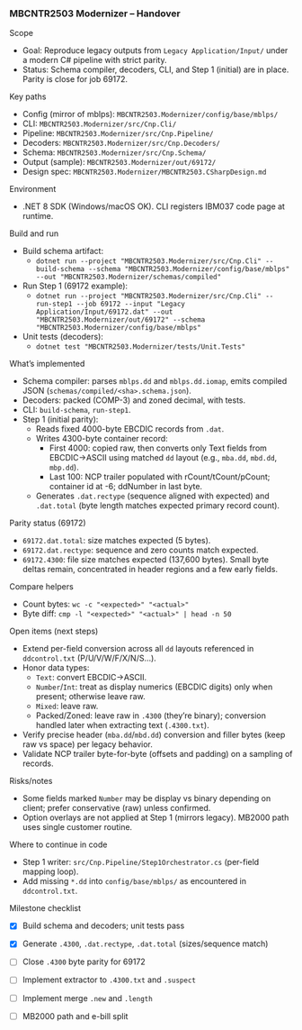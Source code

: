 ### MBCNTR2503 Modernizer – Handover

Scope
- Goal: Reproduce legacy outputs from `Legacy Application/Input/` under a modern C# pipeline with strict parity.
- Status: Schema compiler, decoders, CLI, and Step 1 (initial) are in place. Parity is close for job 69172.

Key paths
- Config (mirror of mblps): `MBCNTR2503.Modernizer/config/base/mblps/`
- CLI: `MBCNTR2503.Modernizer/src/Cnp.Cli/`
- Pipeline: `MBCNTR2503.Modernizer/src/Cnp.Pipeline/`
- Decoders: `MBCNTR2503.Modernizer/src/Cnp.Decoders/`
- Schema: `MBCNTR2503.Modernizer/src/Cnp.Schema/`
- Output (sample): `MBCNTR2503.Modernizer/out/69172/`
- Design spec: `MBCNTR2503.Modernizer/MBCNTR2503.CSharpDesign.md`

Environment
- .NET 8 SDK (Windows/macOS OK). CLI registers IBM037 code page at runtime.

Build and run
- Build schema artifact:
  - `dotnet run --project "MBCNTR2503.Modernizer/src/Cnp.Cli" -- build-schema --schema "MBCNTR2503.Modernizer/config/base/mblps" --out "MBCNTR2503.Modernizer/schemas/compiled"`
- Run Step 1 (69172 example):
  - `dotnet run --project "MBCNTR2503.Modernizer/src/Cnp.Cli" -- run-step1 --job 69172 --input "Legacy Application/Input/69172.dat" --out "MBCNTR2503.Modernizer/out/69172" --schema "MBCNTR2503.Modernizer/config/base/mblps"`
- Unit tests (decoders):
  - `dotnet test "MBCNTR2503.Modernizer/tests/Unit.Tests"`

What’s implemented
- Schema compiler: parses `mblps.dd` and `mblps.dd.iomap`, emits compiled JSON (`schemas/compiled/<sha>.schema.json`).
- Decoders: packed (COMP-3) and zoned decimal, with tests.
- CLI: `build-schema`, `run-step1`.
- Step 1 (initial parity):
  - Reads fixed 4000-byte EBCDIC records from `.dat`.
  - Writes 4300-byte container record:
    - First 4000: copied raw, then converts only Text fields from EBCDIC→ASCII using matched `dd` layout (e.g., `mba.dd`, `mbd.dd`, `mbp.dd`).
    - Last 100: NCP trailer populated with rCount/tCount/pCount; container id at -6; ddNumber in last byte.
  - Generates `.dat.rectype` (sequence aligned with expected) and `.dat.total` (byte length matches expected primary record count).

Parity status (69172)
- `69172.dat.total`: size matches expected (5 bytes).
- `69172.dat.rectype`: sequence and zero counts match expected.
- `69172.4300`: file size matches expected (137,600 bytes). Small byte deltas remain, concentrated in header regions and a few early fields.

Compare helpers
- Count bytes: `wc -c "<expected>" "<actual>"`
- Byte diff: `cmp -l "<expected>" "<actual>" | head -n 50`

Open items (next steps)
- Extend per-field conversion across all `dd` layouts referenced in `ddcontrol.txt` (P/U/V/W/F/X/N/S…).
- Honor data types:
  - `Text`: convert EBCDIC→ASCII.
  - `Number`/`Int`: treat as display numerics (EBCDIC digits) only when present; otherwise leave raw.
  - `Mixed`: leave raw.
  - Packed/Zoned: leave raw in `.4300` (they’re binary); conversion handled later when extracting text (`.4300.txt`).
- Verify precise header (`mba.dd`/`mbd.dd`) conversion and filler bytes (keep raw vs space) per legacy behavior.
- Validate NCP trailer byte-for-byte (offsets and padding) on a sampling of records.

Risks/notes
- Some fields marked `Number` may be display vs binary depending on client; prefer conservative (raw) unless confirmed.
- Option overlays are not applied at Step 1 (mirrors legacy). MB2000 path uses single customer routine.

Where to continue in code
- Step 1 writer: `src/Cnp.Pipeline/Step1Orchestrator.cs` (per-field mapping loop).
- Add missing `*.dd` into `config/base/mblps/` as encountered in `ddcontrol.txt`.

Milestone checklist
- [x] Build schema and decoders; unit tests pass
- [x] Generate `.4300`, `.dat.rectype`, `.dat.total` (sizes/sequence match)
- [ ] Close `.4300` byte parity for 69172
- [ ] Implement extractor to `.4300.txt` and `.suspect`
- [ ] Implement merge `.new` and `.length`
- [ ] MB2000 path and e-bill split


